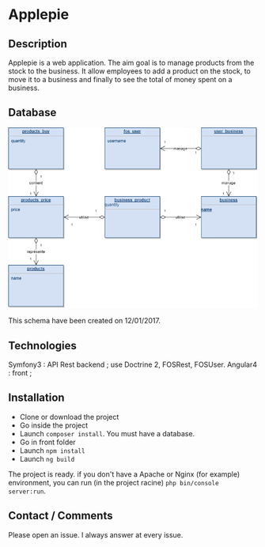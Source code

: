 # Applepie

## Description
Applepie is a web application. The aim goal is to manage products from the stock to the business. It allow employees to add a product on the stock, to move it to a business and finally to see the total of money spent on a business.


## Database
![alt text](github_media/Applepie.png "Database diagram")

This schema have been created on 12/01/2017.

## Technologies
Symfony3 : API Rest backend ; use Doctrine 2, FOSRest, FOSUser.
Angular4 : front ;

## Installation
* Clone or download the project
* Go inside the project
* Launch ```composer install```. You must have a database.
* Go in front folder
* Launch ```npm install```
* Launch ```ng build```

The project is ready. if you don't have a Apache or Nginx (for example) environment, you can run (in the project racine) ```php bin/console server:run```.

## Contact / Comments
Please open an issue. I always answer at every issue.